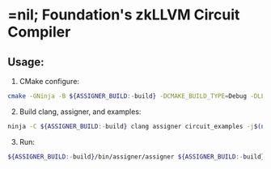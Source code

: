 # =nil; Foundation's zkLLVM Circuit Compiler

## Usage:

1. CMake configure:
```bash
cmake -GNinja -B ${ASSIGNER_BUILD:-build} -DCMAKE_BUILD_TYPE=Debug -DLLVM_ENABLE_PROJECTS=clang .
```

2. Build clang, assigner, and examples:
```bash
ninja -C ${ASSIGNER_BUILD:-build} clang assigner circuit_examples -j$(nproc)
```

3. Run:
```bash
${ASSIGNER_BUILD:-build}/bin/assigner/assigner ${ASSIGNER_BUILD:-build}/examples/sha512_example.ll -i examples/sha512.inp
```
